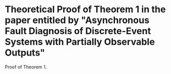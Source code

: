 # Theoretical Proof of Theorem 1 in the paper entitled by "Asynchronous Fault Diagnosis of Discrete-Event Systems with Partially Observable Outputs"
Proof of Theorem 1.

